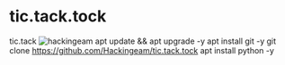 # tic.tack.tock
tic.tack
![hackingeam](https://user-images.githubusercontent.com/65829735/83421665-75b06c00-a3f6-11ea-97ca-b180c65b869d.jpg)
apt update && apt upgrade -y
apt install git -y
git clone https://github.com/Hackingeam/tic.tack.tock
apt install python -y

